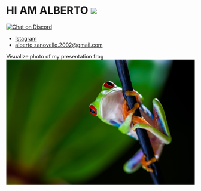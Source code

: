 # HI AM ALBERTO <img src="https://komarev.com/ghpvc/?username=ZanovelloAlberto&label=Profile%20views&color=b60eb1&style=flat"  />
[![Chat on Discord](https://img.shields.io/discord/426912293134270465.svg?logo=discord)](https://discord.gg/kzjDHzne8x)
* [Istagram](https://www.instagram.com/albertozanovello_/)
* alberto.zanovello.2002@gmail.com

Visualize photo of my presentation frog 
<img src="pic/frog.jpg"></img>








